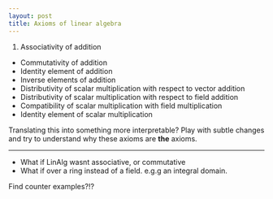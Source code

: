 ```yaml
---
layout: post
title: Axioms of linear algebra
---
```


1. Associativity of addition
* Commutativity of addition
* Identity element of addition
* Inverse elements of addition
* Distributivity of scalar multiplication with respect to vector addition
* Distributivity of scalar multiplication with respect to field addition
* Compatibility of scalar multiplication with field multiplication
* Identity element of scalar multiplication

Translating this into something more interpretable?
Play with subtle changes and try to understand why these axioms are __the__ axioms.

***

* What if LinAlg wasnt associative, or commutative
* What if over a ring instead of a field. e.g.g an integral domain.


Find counter examples?!?
